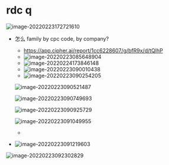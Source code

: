 # rdc q

![image-20220223172721610](https://asdsadsadsad.oss-cn-beijing.aliyuncs.com/image-20220223172721610.png)

- 怎么 family by cpc code, by company?

  - https://app.cipher.ai/report/1cc6228607/g/bfR9x/d/tQlhP
  - ![image-20220223085648904](https://asdsadsadsad.oss-cn-beijing.aliyuncs.com/image-20220223085648904.png)
  - ![image-20220224173846148](https://asdsadsadsad.oss-cn-beijing.aliyuncs.com/image-20220224173846148.png)
  - ![image-20220223090010438](https://asdsadsadsad.oss-cn-beijing.aliyuncs.com/image-20220223090010438.png)
  - ![image-20220223090254205](https://asdsadsadsad.oss-cn-beijing.aliyuncs.com/image-20220223090254205.png)

  

  

  ![image-20220223090521487](https://asdsadsadsad.oss-cn-beijing.aliyuncs.com/image-20220223090521487.png)

  ![image-20220223090749693](https://asdsadsadsad.oss-cn-beijing.aliyuncs.com/image-20220223090749693.png)

  ![image-20220223090925729](https://asdsadsadsad.oss-cn-beijing.aliyuncs.com/image-20220223090925729.png)

  ![image-20220223091049955](https://asdsadsadsad.oss-cn-beijing.aliyuncs.com/image-20220223091049955.png)

  - 

- ![image-20220223091219603](https://asdsadsadsad.oss-cn-beijing.aliyuncs.com/image-20220223091219603.png)

![image-20220223092302829](https://asdsadsadsad.oss-cn-beijing.aliyuncs.com/image-20220223092302829.png)

